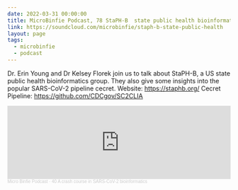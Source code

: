 ```yaml
---
date: 2022-03-31 00:00:00
title: MicroBinfie Podcast, 78 StaPH-B  state public health bioinformatics
link: https://soundcloud.com/microbinfie/staph-b-state-public-health
layout: page
tags:
  - microbinfie
  - podcast
---
```

Dr. Erin Young and Dr Kelsey Florek join us to talk about StaPH-B, a
US state public health bioinformatics group. They also give some
insights into the popular SARS-CoV-2 pipeline cecret.  Website:
https://staphb.org/ Cecret Pipeline: https://github.com/CDCgov/SC2CLIA

<iframe width="100%" height="166" scrolling="no" frameborder="no" allow="autoplay" src="https://w.soundcloud.com/player/?url=https%3A//api.soundcloud.com/tracks/1232913649&color=%23ff5500&auto_play=false&hide_related=false&show_comments=true&show_user=true&show_reposts=false&show_teaser=false"></iframe><div style="font-size: 10px; color: #cccccc;line-break: anywhere;word-break: normal;overflow: hidden;white-space: nowrap;text-overflow: ellipsis; font-family: Interstate,Lucida Grande,Lucida Sans Unicode,Lucida Sans,Garuda,Verdana,Tahoma,sans-serif;font-weight: 100;"><a href="https://soundcloud.com/microbinfie" title="Micro Binfie Podcast" target="_blank" style="color: #cccccc; text-decoration: none;">Micro Binfie Podcast</a> · <a href="https://soundcloud.com/microbinfie/40-a-crash-course-in-sars-cov-2-bioinformatics" title="78 StaPH-B  state public health bioinformatics" target="_blank" style="color: #cccccc; text-decoration: none;">40 A crash course in SARS-CoV-2 bioinformatics</a></div>
